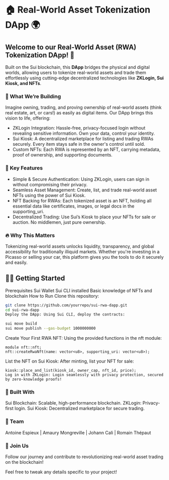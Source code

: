 # 🏠 Real-World Asset Tokenization DApp 🌍

## Welcome to our Real-World Asset (RWA) Tokenization DApp! 🚀
Built on the Sui blockchain, this **DApp** bridges the physical and digital worlds, allowing users to tokenize real-world assets and trade them effortlessly using cutting-edge decentralized technologies like **ZKLogin, Sui Kiosk, and NFTs**.

### 🧠 What We’re Building
Imagine owning, trading, and proving ownership of real-world assets (think real estate, art, or cars!) as easily as digital items. Our DApp brings this vision to life, offering:

- ZKLogin Integration: Hassle-free, privacy-focused login without revealing sensitive information. Own your data, control your identity.
- Sui Kiosk: A decentralized marketplace for listing and trading RWAs securely. Every item stays safe in the owner's control until sold.
- Custom NFTs: Each RWA is represented by an NFT, carrying metadata, proof of ownership, and supporting documents.
### 🎯 Key Features
 - Simple & Secure Authentication: Using ZKLogin, users can sign in without compromising their privacy.
- Seamless Asset Management: Create, list, and trade real-world asset NFTs using the power of Sui Kiosk.
- NFT Backing for RWAs: Each tokenized asset is an NFT, holding all essential data like certificates, images, or legal docs in the supporting_uri.
- Decentralized Trading: Use Sui’s Kiosk to place your NFTs for sale or auction. No middlemen, just pure ownership.
### 🔥 Why This Matters
Tokenizing real-world assets unlocks liquidity, transparency, and global accessibility for traditionally illiquid markets. Whether you're investing in a Picasso or selling your car, this platform gives you the tools to do it securely and easily.

## 👨‍💻 Getting Started
Prerequisites
Sui Wallet
Sui CLI installed
Basic knowledge of NFTs and blockchain
How to Run
Clone this repository:

```bash
git clone https://github.com/yourrepo/sui-rwa-dapp.git
cd sui-rwa-dapp
Deploy the DApp: Using Sui CLI, deploy the contracts:
```

```bash
sui move build
sui move publish --gas-budget 1000000000
```

Create Your First RWA NFT: Using the provided functions in the nft module:

```move
module nft::nft;
nft::createRwaNft(name: vector<u8>, supporting_uri: vector<u8>);
```
List the NFT on Sui Kiosk: After minting, list your NFT for sale:

```move
kiosk::place_and_list(kiosk_id, owner_cap, nft_id, price);
Log in with ZKLogin: Login seamlessly with privacy protection, secured by zero-knowledge proofs!
```

###  🎨 Built With
Sui Blockchain: Scalable, high-performance blockchain.
ZKLogin: Privacy-first login.
Sui Kiosk: Decentralized marketplace for secure trading.
### 👥 Team
Antoine Espieux |
Amaury Mongreville | 
Johann Cali | 
Romain Thépaut
### 🚀 Join Us
Follow our journey and contribute to revolutionizing real-world asset trading on the blockchain!

Feel free to tweak any details specific to your project!






